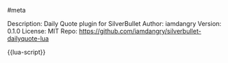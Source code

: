 #meta

Description: Daily Quote plugin for SilverBullet
Author: iamdangry
Version: 0.1.0
License: MIT
Repo: https://github.com/iamdangry/silverbullet-dailyquote-lua

{{lua-script}}
